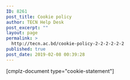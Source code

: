 ```yaml
---
ID: 8261
post_title: Cookie policy
author: TECN Help Desk
post_excerpt: ""
layout: page
permalink: >
  http://tecn.ac.bd/cookie-policy-2-2-2-2-2-2
published: true
post_date: 2019-02-08 00:39:28
---
```

[cmplz-document type="cookie-statement"]